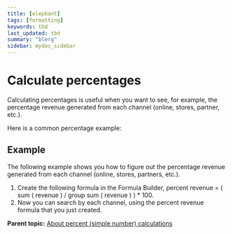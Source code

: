 ```yaml
---
title: [elephant]
tags: [formatting]
keywords: tbd
last_updated: tbd
summary: "blerg"
sidebar: mydoc_sidebar
---
```

# Calculate percentages

Calculating percentages is useful when you want to see, for example, the percentage revenue generated from each channel (online, stores, partner, etc.).

Here is a common percentage example:

## Example

The following example shows you how to figure out the percentage revenue generated from each channel (online, stores, partners, etc.).

1.  Create the following formula in the Formula Builder, percent revenue = ( sum ( revenue ) / group sum ( revenue ) ) \* 100.
2.  Now you can search by each channel, using the percent revenue formula that you just created.

**Parent topic:** [About percent (simple number) calculations](../../../admin/advanced_searches_guide/formulas/about_percent_calculations.html)

